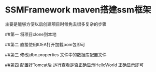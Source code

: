 # SSMFramework  maven搭建ssm框架

主要是能够方便以后创建项目时候免去很多复杂的步骤


##第一 将项目clone到本地

##第二 直接使用IDEA打开加载pom包即可

##第三 修改jdbc.properties 文件中的数据库配置文件

##第四 配置好Tomcat后 运行查看是否正确显示HelloWorld 正确显示即可

